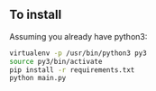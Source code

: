 ## To install

Assuming you already have python3:

```bash
virtualenv -p /usr/bin/python3 py3
source py3/bin/activate
pip install -r requirements.txt
python main.py
```
